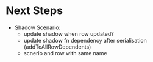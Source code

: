 # Next Steps
* Shadow Scenario:
  * update shadow when row updated?
  * update shadow fn dependency after serialisation (addToAllRowDependents)
  * scnerio and row with same name

